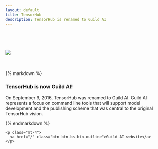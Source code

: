 ```yaml
---
layout: default
title: TensorHub
description: TensorHub is renamed to Guild AI
---
```



<div class="row text-center" style="margin:75px 0 50px">
  <img src="/assets/img/tensorhub.png">
</div>

<div class="row m-3">
  <div class="col-12 col-md-6 offset-md-3">
{% markdown %}

### TensorHub is now Guild AI!

On September 9, 2016, TensorHub was renamed to Guild AI. Guild AI
represents a focus on command line tools that will support model
development and the publishing scheme that was central to the
original TensorHub vision.

{% endmarkdown %}

    <p class="mt-4">
      <a href="/" class="btn btn-bs btn-outline">Guild AI website</a>
    </p>

  </div>
</div>
